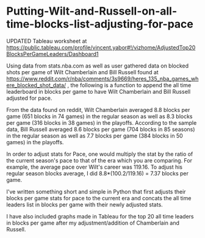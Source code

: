 # Putting-Wilt-and-Russell-on-all-time-blocks-list-adjusting-for-pace
UPDATED Tableau worksheet at https://public.tableau.com/profile/vincent.yabor#!/vizhome/AdjustedTop20BlocksPerGameLeaders/Dashboard1

Using data from stats.nba.com as well as user gathered data on blocked shots per game of Wilt Chamberlain and Bill Russell found at https://www.reddit.com/r/nba/comments/3s9669/heres_135_nba_games_where_blocked_shot_data/ , the following is a function to append the all time leaderboard in blocks per game to have Wilt Chamberlain and Bill Russell adjusted for pace.

From the data found on reddit, Wilt Chamberlain averaged 8.8 blocks per game (651 blocks in 74 games) in the regular season as well as 8.3 blocks per game (316 blocks in 38 games) in the playoffs.
According to the sample data, Bill Russell averaged 8.6 blocks per game (704 blocks in 85 seasons) in the regular season as well as 7.7 blocks per game (384 blocks in 50 games) in the playoffs.

In order to adjust stats for Pace, one would multiply the stat by the ratio of the current season's pace to that of the era which you are comparing. For example, the average pace over Wilt's career was 119.16. To adjust his regular season blocks average, I did 8.8*(100.2/119.16) = 7.37 blocks per game.

I've written something short and simple in Python that first adjusts their blocks per game stats for pace to the current era and concats the all time leaders list in blocks per game with their newly adjusted stats.

I have also included graphs made in Tableau for the top 20 all time leaders in blocks per game after my adjustment/addition of Chamberlain and Russell.
